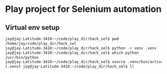 # Play project for Selenium automation

## Virtual env setup

```bash
jay@jay-Latitude-3410:~/code/play_dir/hack_sel$ pwd
/home/jay/code/play_dir/hack_sel
jay@jay-Latitude-3410:~/code/play_dir/hack_sel$ python -m venv .venv
jay@jay-Latitude-3410:~/code/play_dir/hack_sel$ which python
/usr/bin/python
jay@jay-Latitude-3410:~/code/play_dir/hack_sel$ source .venv/bin/activate
(.venv) jay@jay-Latitude-3410:~/code/play_dir/hack_sel$ ll

```

